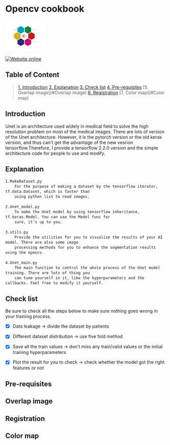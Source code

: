 # Opencv cookbook


[![Logo](https://github.com/smalldan1022/Unet/blob/master/pics/Dan_Logo_3.png)](https://www1.cgmh.org.tw/intr/intr2/c3sf00/caim/home/index)

[![Website online](https://img.shields.io/website/http/huggingface.co/transformers/index.html.svg?down_color=red&down_message=offline&up_message=online)](https://www1.cgmh.org.tw/intr/intr2/c3sf00/caim/home/news)


## Table of Content
>[1. Introduction](#introduction)
>[2. Explanation](#Explanation)
>[3. Check list](#Check-list)
>[4. Pre-requisites](#Pre-requisites)
>[5. Overlap image](#Overlap image)
>[6. Registration](#Registration)
>[7. Color map](#Color map)


## Introduction

Unet is an architecture used widely in medical field to solve the high resolution problem on most of the medical images. There are lots of version of the Unet architecture. However, it is the pytorch version or the old keras version, and thus can't get the advantage of the new vesrion tensorflow.Therefore, I provide a tensorflow 2.2.0 version and the simple architecture code for people to use and modify.


## Explanation


    1.MakeDataset.py
        For the purpose of making a dataset by the tensorflow iterator, tf.data.Dataset, which is faster than 
        using python list to read images.

    2.Unet_model.py
        To make the Unet model by using tensorflow inheritance, tf.keras.Model. You can use the Model func for 
        sure, it's up to you.

    3.utils.py
        Provide the utilities for you to visualize the results of your AI model. There are also some image 
        processing methods for you to enhance the segmentation results using the opencv.
        
    4.Unet_main.py
        The main function to control the whole process of the Unet model training. There are lots of thing you 
        can tune yourself in it, like the hyperparameters and the callbacks. Feel free to modify it yourself.



## Check list

Be sure to check all the steps below to make sure nothing goes wrong in your training process.

- [x] Data leakage -> divide the dataset by patients
- [x] Different dataset distribution -> use five fold method
- [x] Save all the train values -> don't miss any train/valid values or the initial training hyperparameters
- [x] Plot the result for you to check -> check whether the model got the right features or not  



## Pre-requisites

## Overlap image

## Registration

## Color map

